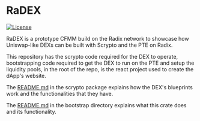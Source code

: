 # RaDEX

[![License](https://img.shields.io/badge/License-Apache_2.0-blue.svg)](https://opensource.org/licenses/Apache-2.0)

RaDEX is a prototype CFMM build on the Radix network to showcase how Uniswap-like DEXs can be built with Scrypto and the PTE on Radix. 

This repository has the scrypto code required for the DEX to operate, bootstrapping code required to get the DEX to run on the PTE and setup the liquidity pools, in the root of the repo, is the react project used to create the dApp's website. 

The [README.md](./scrypto-package/README.md) in the scrypto package explains how the DEX's blueprints work and the functionalities that they have. 

The [README.md](./bootstrap/README.md) in the bootstrap directory explains what this crate does and its functionality.